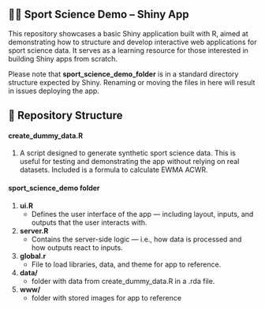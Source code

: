 ## 🏃‍♂️ Sport Science Demo – Shiny App

This repository showcases a basic Shiny application built with R, aimed at demonstrating how to structure and develop interactive web applications for sport science data. It serves as a learning resource for those interested in building Shiny apps from scratch.

Please note that **sport_science_demo_folder** is in a standard directory structure expected by Shiny. Renaming or moving the files in here will result in issues deploying the app.


## 📁 Repository Structure
#### **create_dummy_data.R**
1.  A script designed to generate synthetic sport science data. This is useful for testing and demonstrating the app without relying on real datasets. Included is a formula to calculate EWMA ACWR.
#### sport_science_demo folder
1. **ui.R**
   - Defines the user interface of the app — including layout, inputs, and outputs that the user interacts with.
2. **server.R**
   - Contains the server-side logic — i.e., how data is processed and how outputs react to inputs.
3. **global.r**
   - File to load libraries, data, and theme for app to reference. 	
3. **data/**
   - folder with data from create_dummy_data.R in a .rda file.
4. **www/**
   - folder with stored images for app to reference

